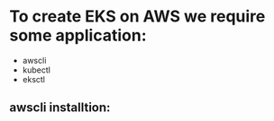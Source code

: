 # To create EKS on AWS we require some application:
- awscli
- kubectl
- eksctl

## awscli installtion:

